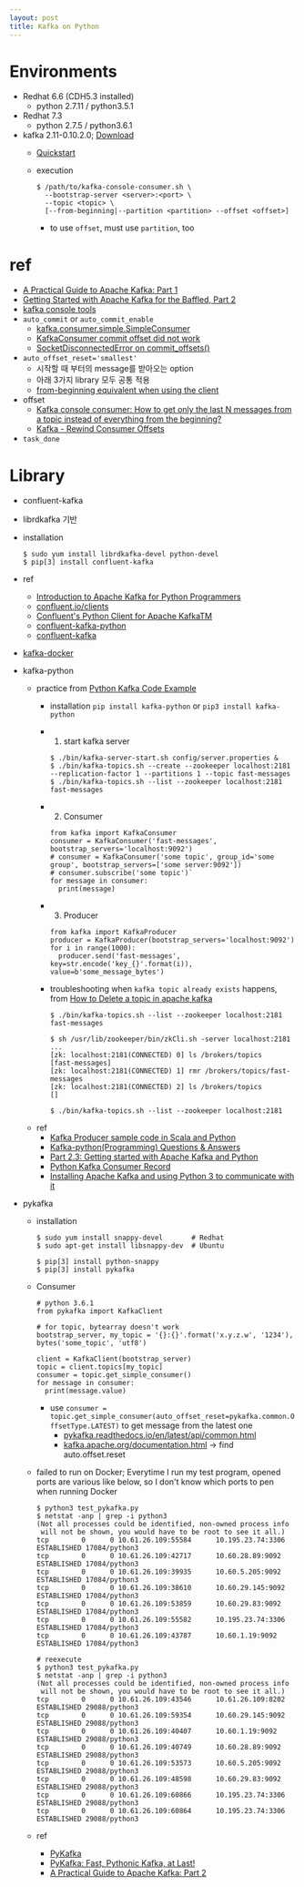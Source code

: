 ```yaml
---
layout: post
title: Kafka on Python
---
```


# Environments
* Redhat 6.6 (CDH5.3 installed)
  * python 2.7.11 / python3.5.1
* Redhat 7.3
  * python 2.7.5 / python3.6.1
* kafka 2.11-0.10.2.0; [Download](https://www.apache.org/dyn/closer.cgi?path=/kafka/0.10.2.0/kafka_2.11-0.10.2.0.tgz)
  * [Quickstart](https://kafka.apache.org/quickstart)
  * execution

    ```
    $ /path/to/kafka-console-consumer.sh \
      --bootstrap-server <server>:<port> \
      --topic <topic> \
      [--from-beginning|--partition <partition> --offset <offset>]
    ```
    * to use `offset`, must use `partition`, too

# ref
* [A Practical Guide to Apache Kafka: Part 1](https://www.coshx.com/blog/2016/10/20/a-practical-guide-to-kafka1/)
* [Getting Started with Apache Kafka for the Baffled, Part 2](http://www.shayne.me/blog/2015/2015-06-25-everything-about-kafka-part-2/)
* [kafka console tools](https://stackoverflow.com/documentation/apache-kafka/8990/kafka-console-tools)
* `auto_commit` or `auto_commit_enable`
  * [kafka.consumer.simple.SimpleConsumer](http://kafka-python.readthedocs.io/en/master/apidoc/kafka.consumer.html)
  * [KafkaConsumer commit offset did not work](https://github.com/dpkp/kafka-python/issues/458)
  * [SocketDisconnectedError on commit_offsets()](https://github.com/Parsely/pykafka/issues/224)
* `auto_offset_reset='smallest'`
  * 시작할 때 부터의 message를 받아오는 option
  * 아래 3가지 library 모두 공통 적용
  * [from-beginning equivalent when using the client](https://github.com/dpkp/kafka-python/issues/461)
* offset
  * [Kafka console consumer: How to get only the last N messages from a topic instead of everything from the beginning?](https://stackoverflow.com/questions/38983405/kafka-console-consumer-how-to-get-only-the-last-n-messages-from-a-topic-instead)
  * [Kafka - Rewind Consumer Offsets](https://jeqo.github.io/post/2017-01-31-kafka-rewind-consumers-offset/)
* `task_done`

# Library
* confluent-kafka
 * librdkafka 기반
  * installation

    ```
    $ sudo yum install librdkafka-devel python-devel
    $ pip[3] install confluent-kafka
    ```
  * ref
    * [Introduction to Apache Kafka for Python Programmers](https://www.confluent.io/blog/introduction-to-apache-kafka-for-python-programmers/)
    * [confluent.io/clients](https://www.confluent.io/clients/)
    * [Confluent's Python Client for Apache KafkaTM](https://github.com/confluentinc/confluent-kafka-python)
    * [confluent-kafka-python](http://docs.confluent.io/3.0.1/clients/confluent-kafka-python/)
    * [confluent-kafka](https://pypi.python.org/pypi/confluent-kafka)
* [kafka-docker](https://github.com/wurstmeister/kafka-docker)
* kafka-python
  * practice from [Python Kafka Code Example](http://gangmax.me/blog/2017/03/13/python-kafka-code-example/)
    * installation `pip install kafka-python` or `pip3 install kafka-python`
    * 1. start kafka server

      ```
      $ ./bin/kafka-server-start.sh config/server.properties &
      $ ./bin/kafka-topics.sh --create --zookeeper localhost:2181 --replication-factor 1 --partitions 1 --topic fast-messages
      $ ./bin/kafka-topics.sh --list --zookeeper localhost:2181
      fast-messages
      ```
    * 2. Consumer

      ```
      from kafka import KafkaConsumer
      consumer = KafkaConsumer('fast-messages', bootstrap_servers='localhost:9092')
      # consumer = KafkaConsumer('some topic', group_id='some group', bootstrap_servers=['some server:9092'])
      # consumer.subscribe('some topic')`
      for message in consumer:
        print(message)
      ```
    * 3. Producer

      ```
      from kafka import KafkaProducer
      producer = KafkaProducer(bootstrap_servers='localhost:9092')
      for i in range(1000):
        producer.send('fast-messages', key=str.encode('key_{}'.format(i)), value=b'some_message_bytes')
      ```
    * troubleshooting when `kafka topic already exists` happens, from [How to Delete a topic in apache kafka](https://stackoverflow.com/questions/33537950/how-to-delete-a-topic-in-apache-kafka)

      ```
      $ ./bin/kafka-topics.sh --list --zookeeper localhost:2181
      fast-messages

      $ sh /usr/lib/zookeeper/bin/zkCli.sh -server localhost:2181
      ...
      [zk: localhost:2181(CONNECTED) 0] ls /brokers/topics
      [fast-messages]
      [zk: localhost:2181(CONNECTED) 1] rmr /brokers/topics/fast-messages
      [zk: localhost:2181(CONNECTED) 2] ls /brokers/topics
      []

      $ ./bin/kafka-topics.sh --list --zookeeper localhost:2181
      ```
  * ref
    * [Kafka Producer sample code in Scala and Python](https://community.hortonworks.com/articles/74077/kafka-producer-sample-code-in-scala-and-python.html)
    * [Kafka-python(Programming) Questions & Answers](http://techqa.info/programming/tag/kafka-python)
    * [Part 2.3: Getting started with Apache Kafka and Python](https://www.cloudkarafka.com/blog/2016-12-13-part2-3-apache-kafka-for-beginners_example-and-sample-code-python.html)
    * [Python Kafka Consumer Record](http://codegists.com/code/python-kafka-consumer-record/)
    * [Installing Apache Kafka and using Python 3 to communicate with it](http://www.giantflyingsaucer.com/blog/?p=5541)
* pykafka
  * installation

    ```
    $ sudo yum install snappy-devel       # Redhat
    $ sudo apt-get install libsnappy-dev  # Ubuntu

    $ pip[3] install python-snappy
    $ pip[3] install pykafka
    ```
  * Consumer

    ```
    # python 3.6.1
    from pykafka import KafkaClient

    # for topic, bytearray doesn't work
    bootstrap_server, my_topic = '{}:{}'.format('x.y.z.w', '1234'), bytes('some_topic', 'utf8')

    client = KafkaClient(bootstrap_server)
    topic = client.topics[my_topic]
    consumer = topic.get_simple_consumer()
    for message in consumer:
      print(message.value)
    ```
    * use `consumer = topic.get_simple_consumer(auto_offset_reset=pykafka.common.OffsetType.LATEST)` to get message from the latest one
      * [pykafka.readthedocs.io/en/latest/api/common.html](http://pykafka.readthedocs.io/en/latest/api/common.html)
      * [kafka.apache.org/documentation.html](http://kafka.apache.org/documentation.html) -> find auto.offset.reset
  * failed to run on Docker; Everytime I run my test program, opened ports are various like below, so I don't know which ports to pen when running Docker

    ```
    $ python3 test_pykafka.py
    $ netstat -anp | grep -i python3
    (Not all processes could be identified, non-owned process info
     will not be shown, you would have to be root to see it all.)
    tcp        0      0 10.61.26.109:55584      10.195.23.74:3306       ESTABLISHED 17084/python3
    tcp        0      0 10.61.26.109:42717      10.60.28.89:9092        ESTABLISHED 17084/python3
    tcp        0      0 10.61.26.109:39935      10.60.5.205:9092        ESTABLISHED 17084/python3
    tcp        0      0 10.61.26.109:38610      10.60.29.145:9092       ESTABLISHED 17084/python3
    tcp        0      0 10.61.26.109:53859      10.60.29.83:9092        ESTABLISHED 17084/python3
    tcp        0      0 10.61.26.109:55582      10.195.23.74:3306       ESTABLISHED 17084/python3
    tcp        0      0 10.61.26.109:43787      10.60.1.19:9092         ESTABLISHED 17084/python3

    # reexecute
    $ python3 test_pykafka.py
    $ netstat -anp | grep -i python3
    (Not all processes could be identified, non-owned process info
     will not be shown, you would have to be root to see it all.)
    tcp        0      0 10.61.26.109:43546      10.61.26.109:8202       ESTABLISHED 29088/python3
    tcp        0      0 10.61.26.109:59354      10.60.29.145:9092       ESTABLISHED 29088/python3
    tcp        0      0 10.61.26.109:40407      10.60.1.19:9092         ESTABLISHED 29088/python3
    tcp        0      0 10.61.26.109:40749      10.60.28.89:9092        ESTABLISHED 29088/python3
    tcp        0      0 10.61.26.109:53573      10.60.5.205:9092        ESTABLISHED 29088/python3
    tcp        0      0 10.61.26.109:48598      10.60.29.83:9092        ESTABLISHED 29088/python3
    tcp        0      0 10.61.26.109:60866      10.195.23.74:3306       ESTABLISHED 29088/python3
    tcp        0      0 10.61.26.109:60864      10.195.23.74:3306       ESTABLISHED 29088/python3
    ```
  * ref
    * [PyKafka](https://github.com/Parsely/pykafka)
    * [PyKafka: Fast, Pythonic Kafka, at Last!](https://blog.parse.ly/post/3886/pykafka-now/)
    * [A Practical Guide to Apache Kafka: Part 2](https://www.coshx.com/blog/2016/10/20/a-practical-guide-to-kafka2/)
